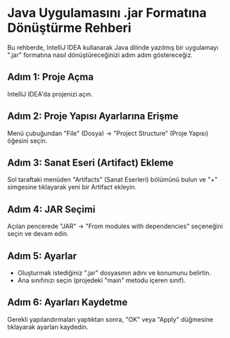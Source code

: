 # Java Uygulamasını .jar Formatına Dönüştürme Rehberi

Bu rehberde, IntelliJ IDEA kullanarak Java dilinde yazılmış bir uygulamayı ".jar" formatına nasıl dönüştüreceğinizi adım adım göstereceğiz.

## Adım 1: Proje Açma

IntelliJ IDEA'da projenizi açın.

## Adım 2: Proje Yapısı Ayarlarına Erişme

Menü çubuğundan "File" (Dosya) -> "Project Structure" (Proje Yapısı) öğesini seçin.

## Adım 3: Sanat Eseri (Artifact) Ekleme

Sol taraftaki menüden "Artifacts" (Sanat Eserleri) bölümünü bulun ve "+" simgesine tıklayarak yeni bir Artifact ekleyin.

## Adım 4: JAR Seçimi

Açılan pencerede "JAR" -> "From modules with dependencies" seçeneğini seçin ve devam edin.

## Adım 5: Ayarlar

- Oluşturmak istediğiniz ".jar" dosyasının adını ve konumunu belirtin.
- Ana sınıfınızı seçin (projedeki "main" metodu içeren sınıf).

## Adım 6: Ayarları Kaydetme

Gerekli yapılandırmaları yaptıktan sonra, "OK" veya "Apply" düğmesine tıklayarak ayarları kaydedin.

## 

